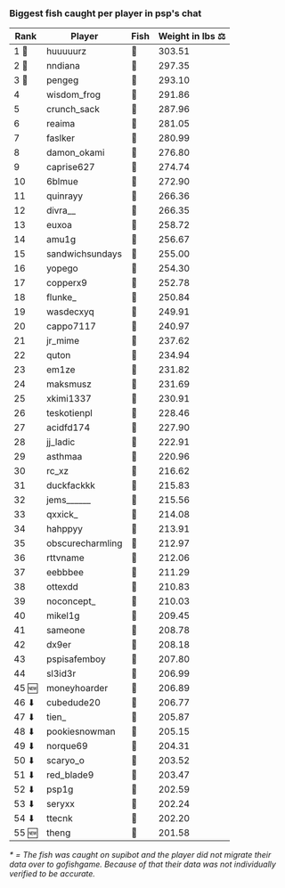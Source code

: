 ### Biggest fish caught per player in psp's chat
| Rank | Player | Fish | Weight in lbs ⚖️ |
|------|--------|-----------|---------|
| 1 🥇  | huuuuurz | 🐳 | 303.51 |
| 2 🥈  | nndiana | 🐳 | 297.35 |
| 3 🥉  | pengeg | 🐳 | 293.10 |
| 4  | wisdom_frog | 🐳 | 291.86 |
| 5  | crunch_sack | 🐳 | 287.96 |
| 6  | reaima | 🐳 | 281.05 |
| 7  | faslker | 🐳 | 280.99 |
| 8  | damon_okami | 🐉 | 276.80 |
| 9  | caprise627 | 🐳 | 274.74 |
| 10  | 6blmue | 🐳 | 272.90 |
| 11  | quinrayy | 🦕 | 266.36 |
| 12  | divra__ | 🐍 | 266.35 |
| 13  | euxoa | 🦑 | 258.72 |
| 14  | amu1g | 🦕 | 256.67 |
| 15  | sandwichsundays | 🦕 | 255.00 |
| 16  | yopego | 🐢 | 254.30 |
| 17  | copperx9 | 🦕 | 252.78 |
| 18  | flunke_ | 🐳 | 250.84 |
| 19  | wasdecxyq | 🐳 | 249.91 |
| 20  | cappo7117 | 🦕 | 240.97 |
| 21  | jr_mime | 🦕 | 237.62 |
| 22  | quton | 🐳 | 234.94 |
| 23  | em1ze | 🦕 | 231.82 |
| 24  | maksmusz | 🦕 | 231.69 |
| 25  | xkimi1337 | 🦕 | 230.91 |
| 26  | teskotienpl | 🐳 | 228.46 |
| 27  | acidfd174 | 🐍 | 227.90 |
| 28  | jj_ladic | 🐳 | 222.91 |
| 29  | asthmaa | 🐉 | 220.96 |
| 30  | rc_xz | 🐳 | 216.62 |
| 31  | duckfackkk | 🐳 | 215.83 |
| 32  | jems______ | 🐳 | 215.56 |
| 33  | qxxick_ | 🐉 | 214.08 |
| 34  | hahppyy | 🐍 | 213.91 |
| 35  | obscurecharmling | 🦈 | 212.97 |
| 36  | rttvname | 🐳 | 212.06 |
| 37  | eebbbee | 🦕 | 211.29 |
| 38  | ottexdd | 🐉 | 210.83 |
| 39  | noconcept_ | 🐉 | 210.03 |
| 40  | mikel1g | 🐳 | 209.45 |
| 41  | sameone | 🐳 | 208.78 |
| 42  | dx9er | 🐉 | 208.18 |
| 43  | pspisafemboy | 🐳 | 207.80 |
| 44  | sl3id3r | 🐳 | 206.99 |
| 45 🆕 | moneyhoarder | 🦈 | 206.89 |
| 46 ⬇ | cubedude20 | 🐉 | 206.77 |
| 47 ⬇ | tien_ | 🐳 | 205.87 |
| 48 ⬇ | pookiesnowman | 🐳 | 205.15 |
| 49 ⬇ | norque69 | 🦈 | 204.31 |
| 50 ⬇ | scaryo_o | 🦕 | 203.52 |
| 51 ⬇ | red_blade9 | 🦈 | 203.47 |
| 52 ⬇ | psp1g | 🦈 | 202.59 |
| 53 ⬇ | seryxx | 🐉 | 202.24 |
| 54 ⬇ | ttecnk | 🐉 | 202.20 |
| 55 🆕 | theng | 🐳 | 201.58 |

_* = The fish was caught on supibot and the player did not migrate their data over to gofishgame. Because of that their data was not individually verified to be accurate._
